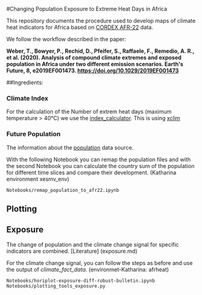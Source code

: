 #Changing Population Exposure to Extreme Heat Days in Africa


This repository documents the procedure used to develop maps of climate heat indicators for Africa based on [CORDEX AFR-22](https://cordex.org/experiment-guidelines/cordex-cmip5/cordex-core/cordex-core-simulations/) data.

We follow the workflow described in the paper:

**Weber, T., Bowyer, P., Rechid, D., Pfeifer, S., Raffaele, F., Remedio, A. R., et al. (2020). Analysis of compound climate extremes and exposed population in Africa under two different emission scenarios. Earth's Future, 8, e2019EF001473. https://doi.org/10.1029/2019EF001473**


##Ingredients:

### Climate Index

For the calculation of the Number of extrem heat days (maximum temperature > 40°C) we use the [index_calculator](https://github.com/climate-service-center/index_calculator). This is using [xclim](https://github.com/Ouranosinc/xclim)

### Future Population

The information about the [population](population.md) data source. 

With the following Notebook you can remap the population files and with the second Notebook you can calculate the country sum of the population for different time slices and compare their development.
(Katharina environment xesmv_env)

    Notebooks/remap_population_to_afr22.ipynb

## Plotting 


## Exposure

The change of population and the climate change signal for specific indicators are combined. [Literature] (exposure.md)

For the climate change signal, you can follow the steps as before and use the output of *climate_fact_data*. (environmet-Katharina: afrheat)

    Notebooks/horiplot-exposure-diff-robust-bulletin.ipynb
    Notebooks/plotting_tools_exposure.py


